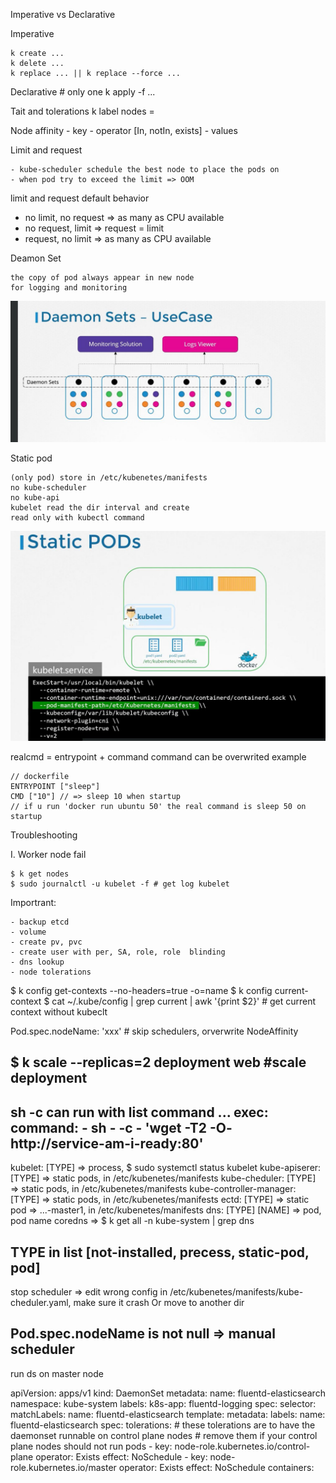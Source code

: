 Imperative vs Declarative 

Imperative
    
    k create ...
    k delete ...
    k replace ... || k replace --force ...

Declarative
    # only one 
    k apply -f ...

Tait and tolerations
k label nodes <node-name> <key>=<val>

Node affinity
    - key
    - operator [In, notIn, exists]
    - values

Limit and request

    - kube-scheduler schedule the best node to place the pods on
    - when pod try to exceed the limit => OOM

limit and request default behavior
    
   - no limit, no request => as many as CPU available 
   - no request, limit => request = limit
   - request, no limit => as many as CPU available

Deamon Set 

    the copy of pod always appear in new node
    for logging and monitoring

![x](./imgs/deamonset.jpeg?raw=true)

Static pod
    
    (only pod) store in /etc/kubenetes/manifests
    no kube-scheduler
    no kube-api 
    kubelet read the dir interval and create
    read only with kubectl command


![x](./imgs/static_pod.jpeg?raw=true)


realcmd = entrypoint + command
command can be overwrited
example 
    
    // dockerfile 
    ENTRYPOINT ["sleep"]
    CMD ["10"] // => sleep 10 when startup
    // if u run 'docker run ubuntu 50' the real command is sleep 50 on startup 

Troubleshooting

I. Worker node fail

    $ k get nodes
    $ sudo journalctl -u kubelet -f # get log kubelet

Importrant:

    - backup etcd
    - volume
    - create pv, pvc
    - create user with per, SA, role, role  blinding
    - dns lookup
    - node tolerations


$ k config get-contexts --no-headers=true -o=name
$ k config current-context
$ cat ~/.kube/config | grep current | awk '{print $2}' # get current context without kubeclt

Pod.spec.nodeName: 'xxx' # skip schedulers, orverwrite NodeAffinity

$ k scale --replicas=2 deployment web #scale deployment
---
sh -c can run with list command ...
      exec:
        command:
        - sh
        - -c
        - 'wget -T2 -O- http://service-am-i-ready:80'
---
kubelet: [TYPE] => process, $ sudo systemctl status kubelet
kube-apiserer: [TYPE] => static pods, in /etc/kubenetes/manifests
kube-cheduler: [TYPE] => static pods, in /etc/kubenetes/manifests
kube-controller-manager: [TYPE] => static pods, in /etc/kubenetes/manifests
ectd: [TYPE] => static pod => ...-master1, in /etc/kubenetes/manifests
dns: [TYPE] [NAME] => pod, pod name coredns => $ k get all -n kube-system | grep dns

TYPE in list [not-installed, precess, static-pod, pod]
---
stop scheduler => edit wrong config in /etc/kubenetes/manifests/kube-cheduler.yaml, make sure it crash
Or move to another dir

Pod.spec.nodeName is not null => manual scheduler
--- 
run ds on master node

apiVersion: apps/v1
kind: DaemonSet
metadata:
  name: fluentd-elasticsearch
  namespace: kube-system
  labels:
    k8s-app: fluentd-logging
spec:
  selector:
    matchLabels:
      name: fluentd-elasticsearch
  template:
    metadata:
      labels:
        name: fluentd-elasticsearch
    spec:
      tolerations: 
      # these tolerations are to have the daemonset runnable on control plane nodes
      # remove them if your control plane nodes should not run pods
      - key: node-role.kubernetes.io/control-plane
        operator: Exists
        effect: NoSchedule
      - key: node-role.kubernetes.io/master
        operator: Exists
        effect: NoSchedule
      containers: